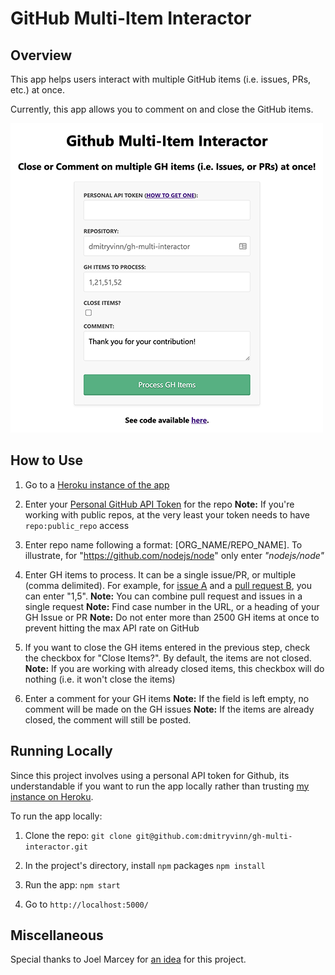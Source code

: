 # GitHub Multi-Item Interactor

## Overview

This app helps users interact with multiple GitHub items (i.e. issues, PRs, etc.) at once.

Currently, this app allows you to comment on and close the GitHub items.

![app](./assets/app.png)

## How to Use

1) Go to a [Heroku instance of the app](https://gh-multi-interactor.herokuapp.com/)

2) Enter your [Personal GitHub API Token](https://help.github.com/en/github/authenticating-to-github/creating-a-personal-access-token-for-the-command-line) for the repo
    **Note:** If you're working with public repos, at the very least your token needs to have ```repo:public_repo``` access

3) Enter repo name following a format: [ORG_NAME/REPO_NAME]. To illustrate, for "https://github.com/nodejs/node" only enter *"nodejs/node"*

4) Enter GH items to process. It can be a single issue/PR, or multiple (comma delimited). For example, for [issue A](https://github.com/dmitryvinn/tea-shop-flexbox/issues/1) and a [pull request B](https://github.com/dmitryvinn/tea-shop-flexbox/pull/5), you can enter "1,5".
    **Note:** You can combine pull request and issues in a single request
    **Note:** Find case number in the URL, or  a heading of your GH Issue or PR
    **Note:** Do not enter more than 2500 GH items at once to prevent hitting the max API rate on GitHub

5) If you want to close the GH items entered in the previous step, check the checkbox for "Close Items?". By default, the items are not closed.
    **Note:** If you are working with already closed items, this checkbox will do nothing (i.e. it won't close the items)

6) Enter a comment for your GH items
    **Note:** If the field is left empty, no comment will be made on the GH issues
    **Note:** If the items are already closed, the comment will still be posted.

## Running Locally

Since this project involves using a personal API token for Github, its understandable if you want to run the app locally rather than trusting [my instance on Heroku](https://gh-multi-interactor.herokuapp.com/). 

To run the app locally:

1) Clone the repo:
```git clone git@github.com:dmitryvinn/gh-multi-interactor.git```

2) In the project's directory, install ```npm``` packages
```npm install```

3) Run the app:
```npm start```

5) Go to ```http://localhost:5000/```

## Miscellaneous

Special thanks to Joel Marcey for [an idea](https://twitter.com/JoelMarcey/status/1262915985792696320) for this project.